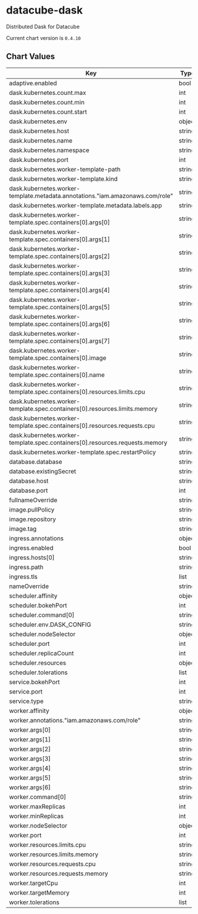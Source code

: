 datacube-dask
=============
Distributed Dask for Datacube

Current chart version is `0.4.10`





## Chart Values

| Key | Type | Default | Description |
|-----|------|---------|-------------|
| adaptive.enabled | bool | `false` |  |
| dask.kubernetes.count.max | int | `4` |  |
| dask.kubernetes.count.min | int | `2` |  |
| dask.kubernetes.count.start | int | `2` |  |
| dask.kubernetes.env | object | `{}` |  |
| dask.kubernetes.host | string | `"0.0.0.0"` |  |
| dask.kubernetes.name | string | `"dask-{uuid}"` |  |
| dask.kubernetes.namespace | string | `nil` |  |
| dask.kubernetes.port | int | `8786` |  |
| dask.kubernetes.worker-template-path | string | `nil` |  |
| dask.kubernetes.worker-template.kind | string | `"Pod"` |  |
| dask.kubernetes.worker-template.metadata.annotations."iam.amazonaws.com/role" | string | `"kubernetes-wms"` |  |
| dask.kubernetes.worker-template.metadata.labels.app | string | `"dask"` |  |
| dask.kubernetes.worker-template.spec.containers[0].args[0] | string | `"dask-worker"` |  |
| dask.kubernetes.worker-template.spec.containers[0].args[1] | string | `"--nthreads"` |  |
| dask.kubernetes.worker-template.spec.containers[0].args[2] | string | `"2"` |  |
| dask.kubernetes.worker-template.spec.containers[0].args[3] | string | `"--no-bokeh"` |  |
| dask.kubernetes.worker-template.spec.containers[0].args[4] | string | `"--memory-limit"` |  |
| dask.kubernetes.worker-template.spec.containers[0].args[5] | string | `"6GB"` |  |
| dask.kubernetes.worker-template.spec.containers[0].args[6] | string | `"--death-timeout"` |  |
| dask.kubernetes.worker-template.spec.containers[0].args[7] | string | `"60"` |  |
| dask.kubernetes.worker-template.spec.containers[0].image | string | `"opendatacube/dask:latest"` |  |
| dask.kubernetes.worker-template.spec.containers[0].name | string | `"dask"` |  |
| dask.kubernetes.worker-template.spec.containers[0].resources.limits.cpu | string | `"2"` |  |
| dask.kubernetes.worker-template.spec.containers[0].resources.limits.memory | string | `"6G"` |  |
| dask.kubernetes.worker-template.spec.containers[0].resources.requests.cpu | string | `"2"` |  |
| dask.kubernetes.worker-template.spec.containers[0].resources.requests.memory | string | `"6G"` |  |
| dask.kubernetes.worker-template.spec.restartPolicy | string | `"Never"` |  |
| database.database | string | `"datacube"` |  |
| database.existingSecret | string | `"datacube"` |  |
| database.host | string | `"localhost"` |  |
| database.port | int | `5432` |  |
| fullnameOverride | string | `""` |  |
| image.pullPolicy | string | `"Always"` |  |
| image.repository | string | `"opendatacube/dask"` |  |
| image.tag | string | `"latest"` |  |
| ingress.annotations | object | `{}` |  |
| ingress.enabled | bool | `false` |  |
| ingress.hosts[0] | string | `"chart-example.local"` |  |
| ingress.path | string | `"/"` |  |
| ingress.tls | list | `[]` |  |
| nameOverride | string | `""` |  |
| scheduler.affinity | object | `{}` |  |
| scheduler.bokehPort | int | `8787` |  |
| scheduler.command[0] | string | `"dask-scheduler"` |  |
| scheduler.env.DASK_CONFIG | string | `"/etc/config/datacube/dask/kubernetes.yaml"` |  |
| scheduler.nodeSelector | object | `{}` |  |
| scheduler.port | int | `8786` |  |
| scheduler.replicaCount | int | `1` |  |
| scheduler.resources | object | `{}` |  |
| scheduler.tolerations | list | `[]` |  |
| service.bokehPort | int | `8787` |  |
| service.port | int | `8786` |  |
| service.type | string | `"NodePort"` |  |
| worker.affinity | object | `{}` |  |
| worker.annotations."iam.amazonaws.com/role" | string | `"kubernetes-wms"` |  |
| worker.args[0] | string | `"--nthreads"` |  |
| worker.args[1] | string | `"2"` |  |
| worker.args[2] | string | `"--no-bokeh"` |  |
| worker.args[3] | string | `"--memory-limit"` |  |
| worker.args[4] | string | `"6GB"` |  |
| worker.args[5] | string | `"--death-timeout"` |  |
| worker.args[6] | string | `"60"` |  |
| worker.command[0] | string | `"docker-entrypoint.sh"` |  |
| worker.maxReplicas | int | `10` |  |
| worker.minReplicas | int | `1` |  |
| worker.nodeSelector | object | `{}` |  |
| worker.port | int | `8789` |  |
| worker.resources.limits.cpu | string | `"2"` |  |
| worker.resources.limits.memory | string | `"6G"` |  |
| worker.resources.requests.cpu | string | `"2"` |  |
| worker.resources.requests.memory | string | `"6G"` |  |
| worker.targetCpu | int | `75` |  |
| worker.targetMemory | int | `75` |  |
| worker.tolerations | list | `[]` |  |
